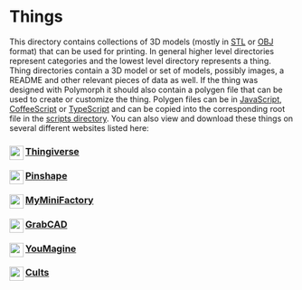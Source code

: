 # Things

This directory contains collections of 3D models (mostly in [STL](https://en.wikipedia.org/wiki/STL_(file_format)) or [OBJ](https://en.wikipedia.org/wiki/Wavefront_.obj_file) format) that can be used for printing. In general higher level directories represent categories and the lowest level directory represents a thing. Thing directories contain a 3D model or set of models, possibly images, a README and other relevant pieces of data as well. If the thing was designed with Polymorph it should also contain a polygen file that can be used to create or customize the thing. Polygen files can be in [JavaScript](https://en.wikipedia.org/wiki/JavaScript), [CoffeeScript](https://en.wikipedia.org/wiki/CoffeeScript) or [TypeScript](https://en.wikipedia.org/wiki/TypeScript) and can be copied into the corresponding root file in the [scripts directory](https://github.com/jgphilpott/polymorph/tree/master/app/scripts). You can also view and download these things on several different websites listed here:

### <img align="left" width="25" height="25" src="https://www.thingiverse.com/favicon.ico"> [Thingiverse](https://www.thingiverse.com/jgphilpott)
### <img align="left" width="25" height="25" src="https://pinshape.com/favicon.ico"> [Pinshape](https://pinshape.com/users/964002)
### <img align="left" width="25" height="25" src="https://www.myminifactory.com/favicon.ico"> [MyMiniFactory](https://www.myminifactory.com/users/jgphilpott)
### <img align="left" width="25" height="25" src="https://grabcad.com/favicon.ico"> [GrabCAD](https://grabcad.com/jacob.philpott-1)
### <img align="left" width="25" height="25" src="https://www.youmagine.com/favicon.ico"> [YouMagine](https://www.youmagine.com/jgphilpott)
### <img align="left" width="25" height="25" src="https://cults3d.com/favicon.ico"> [Cults](https://cults3d.com/en/users/jgphilpott)
